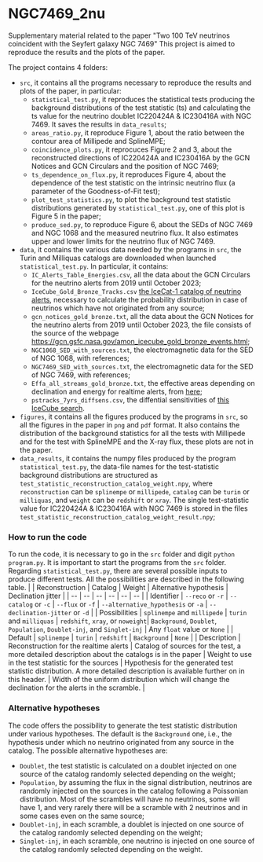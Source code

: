 # NGC7469_2nu
Supplementary material related to the paper "Two 100 TeV neutrinos coincident with the Seyfert galaxy NGC 7469"
This project is aimed to reproduce the results and the plots of the paper.

The project contains 4 folders:
- `src`, it contains all the programs necessary to reproduce the results and plots of the paper, in particular:
  - `statistical_test.py`, it reproduces the statistical tests producing the background distributions of the test statistic (ts) and calculating the ts value for the neutrino doublet IC220424A & IC230416A with NGC 7469. It saves the results in `data_results`;
  - `areas_ratio.py`, it reproduce Figure 1, about the ratio between the contour area of Millipede and SplineMPE;
  - `coincidence_plots.py`, it reprocuces Figure 2 and 3, about the reconstructed directions of IC220424A and IC230416A by the GCN Notices and GCN Circulars and the position of NGC 7469;
  - `ts_dependence_on_flux.py`, it reproduces Figure 4, about the dependence of the test statistic on the intrinsic neutrino flux (a parameter of the Goodness-of-Fit test);
  - `plot_test_statistics.py`, to plot the background test statistic distributions generated by `statistical_test.py`, one of this plot is Figure 5 in the paper;
  - `produce_sed.py`, to reproduce Figure 6, about the SEDs of NGC 7469 and NGC 1068 and the measured neutrino flux. It also estimates upper and lower limits for the neutrino flux of NGC 7469.
- `data`, it contains the various data needed by the programs in `src`, the Turin and Milliquas catalogs are downloaded when launched `statistical_test.py`. In particular, it contains:
  - `IC_Alerts_Table_Energies.csv`, all the data about the GCN Circulars for the neutrino alerts from 2019 until October 2023;
  - `IceCube_Gold_Bronze_Tracks.csv` [the IceCat-1 catalog of neutrino alerts](https://icecube.wisc.edu/news/research/2023/04/icecat-1-icecubes-first-event-catalog-of-neutrino-track-alerts/), necessary to calculate the probability distribution in case of neutrinos which have not originated from any source; 
  - `gcn_notices_gold_bronze.txt`, all the data about the GCN Notices for the neutrino alerts from 2019 until October 2023, the file consists of the source of the webpage https://gcn.gsfc.nasa.gov/amon_icecube_gold_bronze_events.html;
  - `NGC1068_SED_with_sources.txt`, the electromagnetic data for the SED of NGC 1068, with references;
  - `NGC7469_SED_with_sources.txt`, the electromagnetic data for the SED of NGC 7469, with references;
  - `Effa_all_streams_gold_bronze.txt`, the effective areas depending on declination and energy for realtime alerts, from [here](https://icecube.wisc.edu/news/research/2023/04/icecat-1-icecubes-first-event-catalog-of-neutrino-track-alerts/);
  - `pstracks_7yrs_diffsens.csv`, the diffential sensitivities of [this IceCube search](https://iopscience.iop.org/article/10.3847/1538-4357/835/2/151).
- `figures`, it contains all the figures produced by the programs in `src`, so all the figures in the paper in `png` and `pdf` format. It also contains the distribution of the background statistics for all the tests with Millipede and for the test with SplineMPE and the X-ray flux, these plots are not in the paper.
- `data_results`, it contains the numpy files produced by the program `statistical_test.py`, the data-file names for the test-statistic background distributions are structured as `test_statistic_reconstruction_catalog_weight.npy`, where `reconstruction` can be `splinempe` or `millipede`, `catalog` can be `turin` or `milliquas`, and `weight` can be `redshift` or `xray`. The single test-statistic value for IC220424A & IC230416A with NGC 7469 is stored in the files `test_statistic_reconstruction_catalog_weight_result.npy`;

### How to run the code
To run the code, it is necessary to go in the `src` folder and digit `python program.py`. It is important to start the programs from the `src` folder.
Regarding `statistical_test.py`, there are several possible inputs to produce different tests. All the possibilities are described in the following table.
| | Reconstruction | Catalog | Weight | Alternative hypothesis | Declination jitter |
| -- | -- | -- | -- | -- | -- |
| Identifier | `--reco` or `-r` | `--catalog` or `-c` | `--flux` or `-f` | `--alternative_hypothesis` or `-a` | `--declination-jitter` or `-d` |
| Possibilities | `splinempe` and `millipede` | `turin` and `milliquas` | `redshift`, `xray`, or `noweight`| `Background`, `Doublet`, `Population`, `Doublet-inj`, and `Singlet-inj` | Any `float` value or `None` |
| Default | `splinempe` | `turin` | `redshift` | `Background` | `None` |
| Description | Reconstruction for the realtime alerts | Catalog of sources for the test, a more detailed description about the catalogs is in the paper | Weight to use in the test statistic for the sources | Hypothesis for the generated test statistic distribution. A more detailed description is available further on in this header. | Width of the uniform distribution which will change the declination for the alerts in the scramble. |

### Alternative hypotheses
The code offers the possibility to generate the test statistic distribution under various hypotheses.
The default is the `Background` one, i.e., the hypothesis under which no neutrino originated from any source in the catalog.
The possible alternative hypotheses are:
- `Doublet`, the test statistic is calculated on a doublet injected on one source of the catalog randomly selected depending on the weight;
- `Population`, by assuming the flux in the signal distribution, neutrinos are randomly injected on the sources in the catalog following a Poissonian distribution. Most of the scrambles will have no neutrinos, some will have 1, and very rarely there will be a scramble with 2 neutrinos and in some cases even on the same source;
- `Doublet-inj`, in each scramble, a doublet is injected on one source of the catalog randomly selected depending on the weight;
- `Singlet-inj`, in each scramble, one neutrino is injected on one source of the catalog randomly selected depending on the weight.
